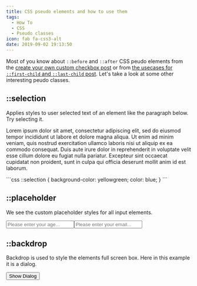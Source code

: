```yaml
---
title: CSS pseudo elements and how to use them
tags:
  - How To
  - CSS
  - Pseudo classes
icon: fab fa-css3-alt
date: 2019-09-02 19:13:50
---
```


Most of you know about `::before` and `::after` CSS peudo elements from the [create your own custom checkbox post][1] or from [the usecases for `::first-child` and `::last-child` post][2]. Let's take a look at some other interesting peudo classes.

<div id="pseudo-elements"><link rel="stylesheet" href="https://pseudo-elements.netlify.com/style-for-blog.css"><h2 id="selection">::selection</h2>Applies styles to user selected text of an element like the paragraph below. Try selecting it.<p>Lorem ipsum dolor sit amet, consectetur adipiscing elit, sed do eiusmod tempor incididunt ut labore et dolore magna aliqua. Ut enim ad minim veniam, quis nostrud exercitation ullamco laboris nisi ut aliquip ex ea commodo consequat. Duis aute irure dolor in reprehenderit in voluptate velit esse cillum dolore eu fugiat nulla pariatur. Excepteur sint occaecat cupidatat non proident, sunt in culpa qui officia deserunt mollit anim id est laborum.</p>
```css
::selection {
  background-color: yellowgreen;
  color: blue;
}
```
<h2 id="placeholder">::placeholder</h2><p>We see the custom placeholder styles for all input elements.</p><div><input type="number" name="age" id="age" placeholder="Please enter your age..."><input type="email" name="email" id="email" placeholder="Please enter your email..."></div><h2 id="backdrop">::backdrop</h2><p>Backdrop is used to style the elements full screen box. Here in this example it is a dialog.</p><dialog id="dialog"><h2>This is the dialog</h2><form method="dialog"><button type="submit">Close</button></form>
</dialog><button onclick="document.getElementById('dialog').showModal()">Show Dialog</button></div>

[1]: /2019/08/26/How-to-create-a-custom-checkbox-with-just-CSS/
[2]: /2019/06/10/Usecases-for-first-child-and-last-child-in-css/
